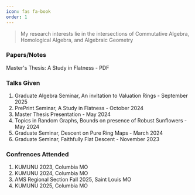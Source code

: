 ```yaml
---
icon: fas fa-book
order: 1
---
```


> My research interests lie in the intersections of Commutative Algebra, Homological Algebra, and Algebraic Geometry

### Papers/Notes
Master's Thesis: A Study in Flatness -  PDF 

### Talks Given
1. Graduate Algebra Seminar, An invitation to Valuation Rings - September 2025
2. PrePrint Seminar, A Study in Flatness - October 2024
3. Master Thesis Presentation - May 2024
4. Topics in Random Graphs, Bounds on presence of Robust Sunflowers - May 2024
5. Graduate Seminar, Descent on Pure Ring Maps - March 2024
6. Graduate Seminar, Faithfully Flat Descent - November 2023

### Confrences Attended
1. KUMUNU 2023, Columbia MO
2. KUMUNU 2024, Columbia MO
3. AMS Regional Section Fall 2025, Saint Louis MO
4. KUMUNU 2025, Columbia MO


